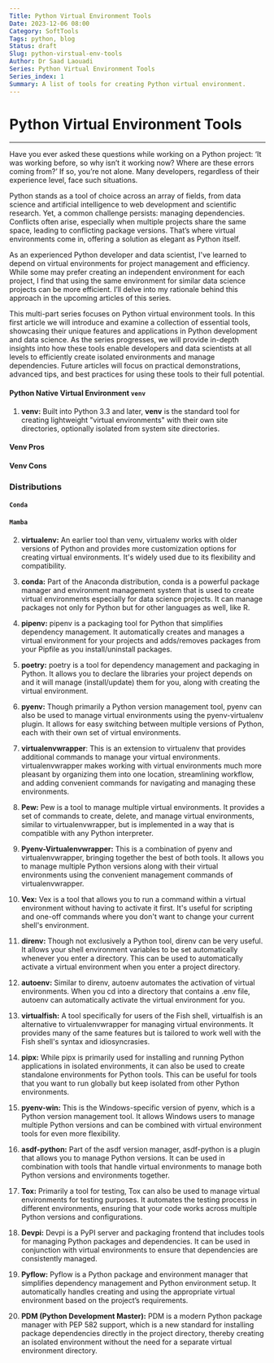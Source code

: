 ```yaml
---
Title: Python Virtual Environment Tools
Date: 2023-12-06 08:00
Category: SoftTools
Tags: python, blog
Status: draft
Slug: python-virstual-env-tools
Author: Dr Saad Laouadi
Series: Python Virtual Environment Tools
Series_index: 1
Summary: A list of tools for creating Python virtual environment. 
---
```


# Python Virtual Environment Tools
---

Have you ever asked these questions while working on a Python project: ‘It was working before, so why isn’t it working now? Where are these errors coming from?’ If so, you’re not alone. Many developers, regardless of their experience level, face such situations.

Python stands as a tool of choice across an array of fields, from data science and artificial intelligence to web development and scientific research. Yet, a common challenge persists: managing dependencies. Conflicts often arise, especially when multiple projects share the same space, leading to conflicting package versions. That’s where virtual environments come in, offering a solution as elegant as Python itself.

As an experienced Python developer and data scientist, I've learned to depend on virtual environments for project management and efficiency.  While some may prefer creating an independent environment for each project, I find that using the same environment for similar data science projects can be more efficient. I’ll delve into my rationale behind this approach in the upcoming articles of this series.

This multi-part series focuses on Python virtual environment tools.  In  this first article we will introduce and examine a collection of essential tools, showcasing their unique features and applications in Python development and data science. As the series progresses, we will provide in-depth insights into how these tools enable developers and data scientists at all levels to efficiently create isolated environments and manage dependencies. Future articles will focus on practical demonstrations, advanced tips, and best practices for using these tools to their full potential.



#### Python Native Virtual Environment `venv`

1. **venv:** Built into Python 3.3 and later, **venv** is the standard tool for creating lightweight "virtual environments" with their own site directories, optionally isolated from system site directories.

#### Venv Pros


#### Venv Cons


### Distributions 

#### `Conda` 


#### `Mamba`




2. **virtualenv:** An earlier tool than venv, virtualenv works with older versions of Python and provides more customization options for creating virtual environments. It's widely used due to its flexibility and compatibility.

3. **conda:** Part of the Anaconda distribution, conda is a powerful package manager and environment management system that is used to create virtual environments especially for data science projects. It can manage packages not only for Python but for other languages as well, like R.

4. **pipenv:** pipenv is a packaging tool for Python that simplifies dependency management. It automatically creates and manages a virtual environment for your projects and adds/removes packages from your Pipfile as you install/uninstall packages.

5. **poetry:** poetry is a tool for dependency management and packaging in Python. It allows you to declare the libraries your project depends on and it will manage (install/update) them for you, along with creating the virtual environment.

6. **pyenv:** Though primarily a Python version management tool, pyenv can also be used to manage virtual environments using the pyenv-virtualenv plugin. It allows for easy switching between multiple versions of Python, each with their own set of virtual environments.

7. **virtualenvwrapper**: This is an extension to virtualenv that provides additional commands to manage your virtual environments. virtualenvwrapper makes working with virtual environments much more pleasant by organizing them into one location, streamlining workflow, and adding convenient commands for navigating and managing these environments.

8. **Pew:** Pew is a tool to manage multiple virtual environments. It provides a set of commands to create, delete, and manage virtual environments, similar to virtualenvwrapper, but is implemented in a way that is compatible with any Python interpreter.

9. **Pyenv-Virtualenvwrapper:** This is a combination of pyenv and virtualenvwrapper, bringing together the best of both tools. It allows you to manage multiple Python versions along with their virtual environments using the convenient management commands of virtualenvwrapper.

10. **Vex:** Vex is a tool that allows you to run a command within a virtual environment without having to activate it first. It's useful for scripting and one-off commands where you don't want to change your current shell's environment.

11. **direnv:** Though not exclusively a Python tool, direnv can be very useful. It allows your shell environment variables to be set automatically whenever you enter a directory. This can be used to automatically activate a virtual environment when you enter a project directory.

12. **autoenv:** Similar to direnv, autoenv automates the activation of virtual environments. When you cd into a directory that contains a .env file, autoenv can automatically activate the virtual environment for you.

13. **virtualfish:** A tool specifically for users of the Fish shell, virtualfish is an alternative to virtualenvwrapper for managing virtual environments. It provides many of the same features but is tailored to work well with the Fish shell's syntax and idiosyncrasies.

14. **pipx:** While pipx is primarily used for installing and running Python applications in isolated environments, it can also be used to create standalone environments for Python tools. This can be useful for tools that you want to run globally but keep isolated from other Python environments.

15. **pyenv-win:** This is the Windows-specific version of pyenv, which is a Python version management tool. It allows Windows users to manage multiple Python versions and can be combined with virtual environment tools for even more flexibility.

16. **asdf-python:** Part of the asdf version manager, asdf-python is a plugin that allows you to manage Python versions. It can be used in combination with tools that handle virtual environments to manage both Python versions and environments together.

17. **Tox:** Primarily a tool for testing, Tox can also be used to manage virtual environments for testing purposes. It automates the testing process in different environments, ensuring that your code works across multiple Python versions and configurations.

18. **Devpi:** Devpi is a PyPI server and packaging frontend that includes tools for managing Python packages and dependencies. It can be used in conjunction with virtual environments to ensure that dependencies are consistently managed.

19. **Pyflow:** Pyflow is a Python package and environment manager that simplifies dependency management and Python environment setup. It automatically handles creating and using the appropriate virtual environment based on the project’s requirements.

20. **PDM (Python Development Master):** PDM is a modern Python package manager with PEP 582 support, which is a new standard for installing package dependencies directly in the project directory, thereby creating an isolated environment without the need for a separate virtual environment directory.
